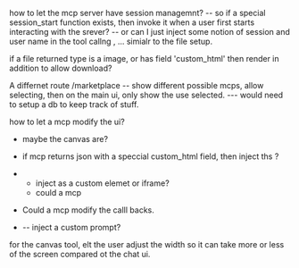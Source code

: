 how to let the mcp server have session managemnt?
-- so if a special session_start function exists, then invoke it when a user first starts interacting with the srever?
-- or can I just inject some notion of session and user name in the tool callng , ... simialr to the file setup. 

if a file returned type is a image, or has field 'custom_html' then render in addition to allow download?

A differnet route /marketplace
-- show different possible mcps, allow selecting, then on the main ui, only show the use selected. 
--- would need to setup a db to keep track of stuff. 

how to let a mcp modify the ui?
- maybe the canvas are?
- if mcp returns json with a speccial custom_html field, then inject ths ?
- - inject as a custom elemet or iframe?
  - could a mcp
 
- Could a mcp modify the calll backs.
- -- inject a custom prompt?


for the canvas tool, elt the user adjust the width so it can take more or less of the screen compared ot the chat ui. 

